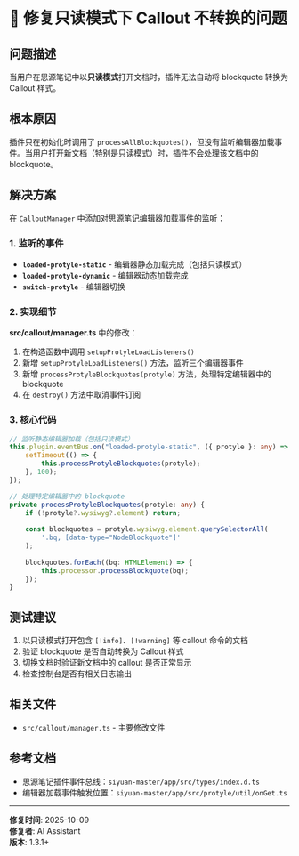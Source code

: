 # 🔧 修复只读模式下 Callout 不转换的问题

## 问题描述

当用户在思源笔记中以**只读模式**打开文档时，插件无法自动将 blockquote 转换为 Callout 样式。

## 根本原因

插件只在初始化时调用了 `processAllBlockquotes()`，但没有监听编辑器加载事件。当用户打开新文档（特别是只读模式）时，插件不会处理该文档中的 blockquote。

## 解决方案

在 `CalloutManager` 中添加对思源笔记编辑器加载事件的监听：

### 1. 监听的事件

- **`loaded-protyle-static`** - 编辑器静态加载完成（包括只读模式）
- **`loaded-protyle-dynamic`** - 编辑器动态加载完成  
- **`switch-protyle`** - 编辑器切换

### 2. 实现细节

**src/callout/manager.ts** 中的修改：

1. 在构造函数中调用 `setupProtyleLoadListeners()`
2. 新增 `setupProtyleLoadListeners()` 方法，监听三个编辑器事件
3. 新增 `processProtyleBlockquotes(protyle)` 方法，处理特定编辑器中的 blockquote
4. 在 `destroy()` 方法中取消事件订阅

### 3. 核心代码

```typescript
// 监听静态编辑器加载（包括只读模式）
this.plugin.eventBus.on("loaded-protyle-static", ({ protyle }: any) => {
    setTimeout(() => {
        this.processProtyleBlockquotes(protyle);
    }, 100);
});

// 处理特定编辑器中的 blockquote
private processProtyleBlockquotes(protyle: any) {
    if (!protyle?.wysiwyg?.element) return;
    
    const blockquotes = protyle.wysiwyg.element.querySelectorAll(
        '.bq, [data-type="NodeBlockquote"]'
    );
    
    blockquotes.forEach((bq: HTMLElement) => {
        this.processor.processBlockquote(bq);
    });
}
```

## 测试建议

1. 以只读模式打开包含 `[!info]`、`[!warning]` 等 callout 命令的文档
2. 验证 blockquote 是否自动转换为 Callout 样式
3. 切换文档时验证新文档中的 callout 是否正常显示
4. 检查控制台是否有相关日志输出

## 相关文件

- `src/callout/manager.ts` - 主要修改文件

## 参考文档

- 思源笔记插件事件总线：`siyuan-master/app/src/types/index.d.ts`
- 编辑器加载事件触发位置：`siyuan-master/app/src/protyle/util/onGet.ts`

---

**修复时间**: 2025-10-09  
**修复者**: AI Assistant  
**版本**: 1.3.1+

